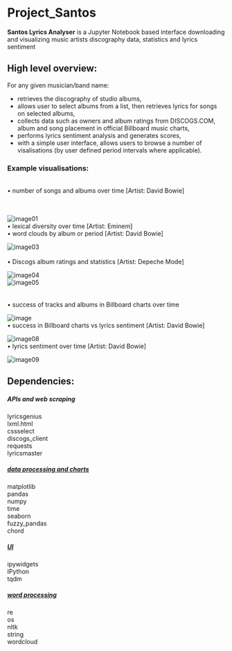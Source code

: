 # Project_Santos

<strong>Santos Lyrics Analyser</strong> is a Jupyter Notebook based interface downloading and visualizing music artists discography data, statistics and lyrics sentiment

## High level overview:

For any given musician/band name: <br>
   - retrieves the discography of studio albums, <br>
   - allows user to select albums from a list, then retrieves lyrics for songs on selected albums,<br>
   - collects data such as owners and album ratings from DISCOGS.COM, album and song placement in official Billboard music charts,<br>
   - performs lyrics sentiment analysis and generates scores, <br>
   - with a simple user interface, allows users to browse a number of visalisations (by user defined period intervals where applicable). 
   
<h3> Example visualisations: </h3><br>
      • number of songs and albums over time [Artist: David Bowie]<br><br><br> 
      
![image01](images/01_albums_and_songs_over_time.PNG)<br>
      • lexical diversity over time [Artist: Eminem] <br> 
      • word clouds by album or period [Artist: David Bowie] <br> 
      
![image03](images/03_wordclouds_bowie.PNG)<br>      
      • Discogs album ratings and statistics [Artist: Depeche Mode]<br>
      
![image04](images/04_discogs_users__owners_and_average_ratings.png)<br>
![image05](images/05_average_discoggs_users_rating_by_album_vs_index.png)<br>
<br>
<br>
      • success of tracks and albums in Billboard charts over time<br>

![image](images/songs_placement_in_billboard_100_charts.png)<br>
      • success in Billboard charts vs lyrics sentiment [Artist: David Bowie] <br>
      
![image08](images/08_sentiment_vs_charts_bowie.PNG)<br>
      • lyrics sentiment over time [Artist: David Bowie] <br>
      
![image09](images/09_sentiment_over_time_bowie.PNG)<br>
   

## Dependencies:

<h5><i>APIs and web scraping</i></h5>
lyricsgenius<br>
lxml.html<br>
cssselect<br>
discogs_client<br>
requests<br>
lyricsmaster<br>

<h5><u><i>data processing and charts</i></u></h5>
matplotlib<br>
pandas<br>
numpy<br>
time<br>
seaborn<br>
fuzzy_pandas<br>
chord<br>

<h5><u><i>UI</i></u></h5>
ipywidgets<br>
IPython<br>
tqdm<br>

<h5><u><i>word processing</i></u></h5>
re<br>
os<br>
nltk<br>
string<br>
wordcloud<br>
